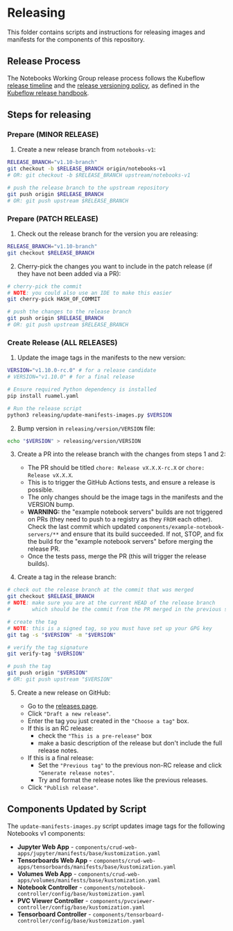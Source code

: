 # Releasing

This folder contains scripts and instructions for releasing images and manifests
for the components of this repository.

## Release Process

The Notebooks Working Group release process follows the Kubeflow [release timeline](https://github.com/kubeflow/community/blob/master/releases/handbook.md#timeline) 
and the [release versioning policy](https://github.com/kubeflow/community/blob/master/releases/handbook.md#versioning-policy),
as defined in the [Kubeflow release handbook](https://github.com/kubeflow/community/blob/master/releases/handbook.md).

## Steps for releasing

### Prepare (MINOR RELEASE)

1. Create a new release branch from `notebooks-v1`:

```sh
RELEASE_BRANCH="v1.10-branch"
git checkout -b $RELEASE_BRANCH origin/notebooks-v1
# OR: git checkout -b $RELEASE_BRANCH upstream/notebooks-v1

# push the release branch to the upstream repository
git push origin $RELEASE_BRANCH
# OR: git push upstream $RELEASE_BRANCH
```

### Prepare (PATCH RELEASE)

1. Check out the release branch for the version you are releasing:

```sh
RELEASE_BRANCH="v1.10-branch"
git checkout $RELEASE_BRANCH
```

2. Cherry-pick the changes you want to include in the patch release (if they have not been added via a PR):

```sh
# cherry-pick the commit
# NOTE: you could also use an IDE to make this easier
git cherry-pick HASH_OF_COMMIT

# push the changes to the release branch
git push origin $RELEASE_BRANCH
# OR: git push upstream $RELEASE_BRANCH
```

### Create Release (ALL RELEASES)

1. Update the image tags in the manifests to the new version:

```sh
VERSION="v1.10.0-rc.0" # for a release candidate
# VERSION="v1.10.0" # for a final release

# Ensure required Python dependency is installed
pip install ruamel.yaml

# Run the release script
python3 releasing/update-manifests-images.py $VERSION
```

2. Bump version in `releasing/version/VERSION` file:

```sh
echo "$VERSION" > releasing/version/VERSION
```

3. Create a PR into the release branch with the changes from steps 1 and 2:

    - The PR should be titled `chore: Release vX.X.X-rc.X` or `chore: Release vX.X.X`.
    - This is to trigger the GitHub Actions tests, and ensure a release is possible.
    - The only changes should be the image tags in the manifests and the VERSION bump.
    - __WARNING:__ the "example notebook servers" builds are not triggered on PRs (they need to push to a registry as they `FROM` each other).
      Check the last commit which updated `components/example-notebook-servers/**` and ensure that its build succeeded.
      If not, STOP, and fix the build for the "example notebook servers" before merging the release PR.
    - Once the tests pass, merge the PR (this will trigger the release builds).

4. Create a tag in the release branch:

```sh
# check out the release branch at the commit that was merged
git checkout $RELEASE_BRANCH
# NOTE: make sure you are at the current HEAD of the release branch
#       which should be the commit from the PR merged in the previous step

# create the tag
# NOTE: this is a signed tag, so you must have set up your GPG key
git tag -s "$VERSION" -m "$VERSION"

# verify the tag signature
git verify-tag "$VERSION"

# push the tag
git push origin "$VERSION"
# OR: git push upstream "$VERSION"
```

5. Create a new release on GitHub:

    - Go to the [releases page](https://github.com/kubeflow/notebooks/releases).
    - Click `"Draft a new release"`.
    - Enter the tag you just created in the `"Choose a tag"` box.
    - If this is an RC release:
       - check the `"This is a pre-release"` box
       - make a basic description of the release but don't include the full release notes.
    - If this is a final release:
       - Set the `"Previous tag"` to the previous non-RC release and click `"Generate release notes"`.
       - Try and format the release notes like the previous releases.
    - Click `"Publish release"`.

## Components Updated by Script

The `update-manifests-images.py` script updates image tags for the following Notebooks v1 components:

- **Jupyter Web App** - `components/crud-web-apps/jupyter/manifests/base/kustomization.yaml`
- **Tensorboards Web App** - `components/crud-web-apps/tensorboards/manifests/base/kustomization.yaml`
- **Volumes Web App** - `components/crud-web-apps/volumes/manifests/base/kustomization.yaml`
- **Notebook Controller** - `components/notebook-controller/config/base/kustomization.yaml`
- **PVC Viewer Controller** - `components/pvcviewer-controller/config/base/kustomization.yaml`
- **Tensorboard Controller** - `components/tensorboard-controller/config/base/kustomization.yaml`
